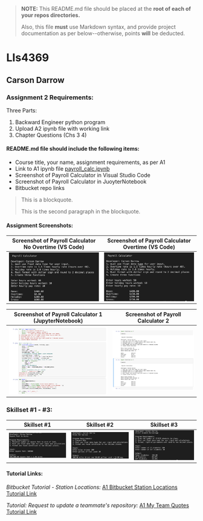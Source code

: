 > **NOTE:** This README.md file should be placed at the **root of each of your repos directories.**
>
>Also, this file **must** use Markdown syntax, and provide project documentation as per below--otherwise, points **will** be deducted.
>

# LIs4369

## Carson Darrow

### Assignment 2 Requirements:

Three Parts:

1. Backward Engineer python program 
2. Upload A2 ipynb file with working link
3. Chapter Questions (Chs 3 4)

#### README.md file should include the following items:

* Course title, your name, assignment requirements, as per A1
* Link to A1 ipynb file [payroll_calc.ipynb](a2_payroll_calculator/payroll_calc.ipynb)
* Screenshot of Payroll Calculator in Visual Studio Code
* Screenshot of Payroll Calculator in JuoyterNotebook 
* Bitbucket repo links

> This is a blockquote.
> 
> This is the second paragraph in the blockquote.
>


#### Assignment Screenshots:


| Screenshot of Payroll Calculator No Overtime (VS Code) | Screenshot of Payroll Calculator Overtime (VS Code) |
| -------------- | --------------|
| ![Payroll Calculator No Overtime](img/payroll_no_overtime.png) | ![Payroll Calculator Overtime](img/payroll_overtime.png) |


| Screenshot of Payroll Calculator 1 (JupyterNotebook) | Screenshot of Payroll Calculator 2 |
| -------------- | --------------|
| ![Payroll Calculator 1](img/payroll_jupyter1.png) | ![Payroll Calculator 2](img/payroll_jupyter2.png) |



### Skillset #1 - #3:

| Skillset #1 | Skillset #2 | Skillset #3 |
| -------------- | --------------| -------------- |
| ![Skillset #1](img/ss1.png) | ![Skillset #2](img/ss2.png) | ![Skillset #1](img/ss3.png) |




#### Tutorial Links:

*Bitbucket Tutorial - Station Locations:*
[A1 Bitbucket Station Locations Tutorial Link](https://bitbucket.org/cbd19a/bitbucketstationlocations/ "Bitbucket Station Locations")

*Tutorial: Request to update a teammate's repository:*
[A1 My Team Quotes Tutorial Link](https://bitbucket.org/username/myteamquotes/ "My Team Quotes Tutorial")